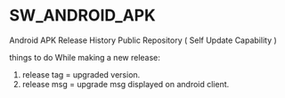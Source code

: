 # SW_ANDROID_APK
Android APK Release History Public Repository ( Self Update Capability )

things to do While making a new release:
1. release tag = upgraded version.
2. release msg = upgrade msg displayed on android client.

